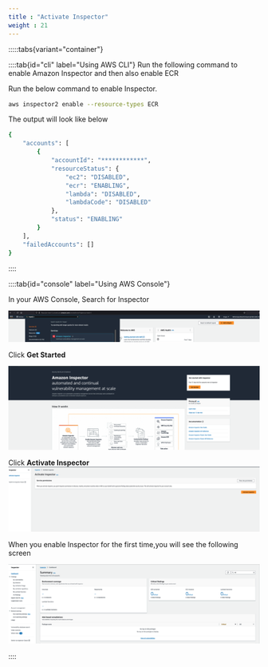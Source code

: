 ```yaml
---
title : "Activate Inspector"
weight : 21
---
```



:::::tabs{variant="container"}

::::tab{id="cli" label="Using AWS CLI"}
Run the following command to enable Amazon Inspector and then also enable ECR 


Run the below command to enable Inspector.


```bash
aws inspector2 enable --resource-types ECR
```

The output will look like below
```bash
{
    "accounts": [
        {
            "accountId": "************",
            "resourceStatus": {
                "ec2": "DISABLED",
                "ecr": "ENABLING",
                "lambda": "DISABLED",
                "lambdaCode": "DISABLED"
            },
            "status": "ENABLING"
        }
    ],
    "failedAccounts": []
}
```
::::

::::tab{id="console" label="Using AWS Console"}

In your AWS Console, Search for Inspector

![Search for Inspector](/static/images/image-security/devsecops-inspector/Inspector-search.png)

Click **Get Started**

![Get Started](/static/images/image-security/devsecops-inspector/Inspector-getstarted.png)


Click **Activate Inspector**
![Enable Inspector!](/static/images/image-security/devsecops-inspector/Inspector-Activate.png)


When you enable Inspector for the first time,you will see the following screen

![GDNewEKSProtectionScreen-New](/static/images/image-security/devsecops-inspector/inspector-enabled.png)

::::
